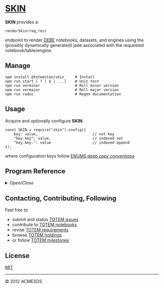 # [SKIN](https://github.com/totem-man/skin)

**SKIN** provides a:

	renderSkin(req,res)

endpoint to render [DEBE](https://github.com/totem-man/debe) notebooks, datasets, and 
engines using the (possibly dynamically generated) jade associated with the requested 
notebook/table/engine.

## Manage

	npm install @totemstan/skin		# Install
	npm run start [ ? | $ | ...]	# Unit test
	npm run verminor				# Roll minor version
	npm run vermajor				# Roll major version
	npm run redoc					# Regen documentation

## Usage

Acquire and optionally configure **SKIN**:
	
	const SKIN = require("skin").config({
		key: value, 						// set key
		"key.key": value, 					// indexed set
		"key.key.": value					// indexed append
	});

where configuration keys follow [ENUMS deep copy conventions](https://github.com/totem-man/enums)

## Program Reference
<details>
<summary>
<i>Open/Close</i>
</summary>
<a name="module_SKIN"></a>

## SKIN
Provides an endpoint to render [DEBE](https://github.com/totemstan/debe) notebooks, datasets, and 
engines using the (possibly dynamically generated) jade associated with the requested 
notebook/table/engine.  This module 
documented in accordance with [jsdoc](https://jsdoc.app/).

**Requires**: <code>module:[enums](https://github.com/totemstan/enums)</code>, <code>module:[fs](https://nodejs.org/docs/latest/api/)</code>, <code>module:[cluster](https://nodejs.org/docs/latest/api/)</code>, <code>module:[jade@1.9.0](https://www.npmjs.com/package/jade)</code>  
**Author**: [ACMESDS](https://totemstan.github.io)  

* [SKIN](#module_SKIN)
    * [.skinContext(req, cb)](#module_SKIN.skinContext)
    * [.renderJade(jade, ctx, cb)](#module_SKIN.renderJade)
    * [.renderSkin(req, res)](#module_SKIN.renderSkin)

<a name="module_SKIN.skinContext"></a>

### SKIN.skinContext(req, cb)
Callback cb with skinning context ctx for requested table.

**Kind**: static method of [<code>SKIN</code>](#module_SKIN)  

| Param | Type | Description |
| --- | --- | --- |
| req | <code>Object</code> | Totem request |
| cb | <code>function</code> | callback(ctx) |

<a name="module_SKIN.renderJade"></a>

### SKIN.renderJade(jade, ctx, cb)
Render jade string to callback cb( err || html ) in a new context created for 
this request.

**Kind**: static method of [<code>SKIN</code>](#module_SKIN)  

| Param | Type | Description |
| --- | --- | --- |
| jade | <code>String</code> | contents to render |
| ctx | <code>Object</code> | skinning context |
| cb | <code>function</code> | callback(ctx) |

<a name="module_SKIN.renderSkin"></a>

### SKIN.renderSkin(req, res)
Endpoint to render req.table using associated jade engine.

**Kind**: static method of [<code>SKIN</code>](#module_SKIN)  

| Param | Type | Description |
| --- | --- | --- |
| req | <code>Object</code> | Totem request |
| res | <code>function</code> | Totem response |

</details>

## Contacting, Contributing, Following

Feel free to 
* submit and status [TOTEM issues](http://totem.hopto.org/issues.view) 
* contribute to [TOTEM notebooks](http://totem.hopto.org/shares/notebooks/) 
* revise [TOTEM requirements](http://totem.hopto.org/reqts.view) 
* browse [TOTEM holdings](http://totem.hopto.org/) 
* or follow [TOTEM milestones](http://totem.hopto.org/milestones.view) 


## License

[MIT](LICENSE)

* * *

&copy; 2012 ACMESDS
